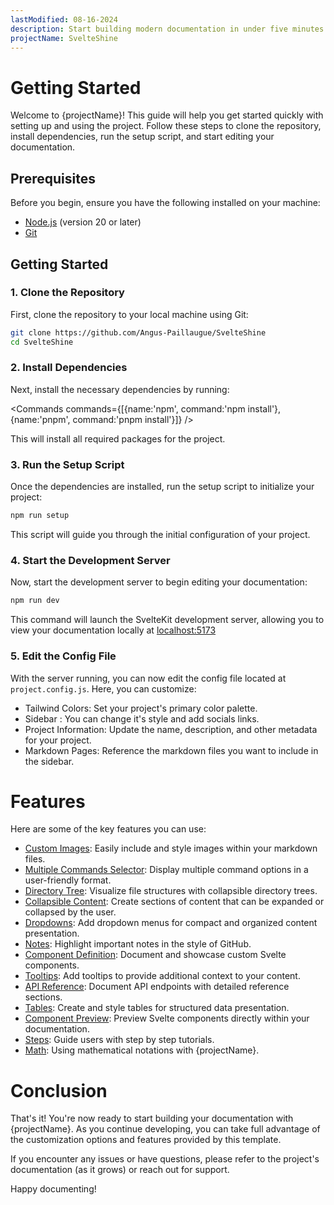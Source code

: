 ```yaml
---
lastModified: 08-16-2024
description: Start building modern documentation in under five minutes
projectName: SvelteShine
---
```


<script>
  import { Commands } from "$lib/components";
</script>

# Getting Started

Welcome to {projectName}! This guide will help you get started quickly with setting up and using the project. Follow these steps to clone the repository, install dependencies, run the setup script, and start editing your documentation.

## Prerequisites

Before you begin, ensure you have the following installed on your machine:

- [Node.js](https://nodejs.org/en/download/package-manager) (version 20 or later)
- [Git](https://git-scm.com/downloads)

## Getting Started

### 1. Clone the Repository

First, clone the repository to your local machine using Git:

```bash snippet
git clone https://github.com/Angus-Paillaugue/SvelteShine
cd SvelteShine
```

### 2. Install Dependencies

Next, install the necessary dependencies by running:

<Commands commands={[{name:'npm', command:'npm install'}, {name:'pnpm', command:'pnpm install'}]} />

This will install all required packages for the project.

### 3. Run the Setup Script

Once the dependencies are installed, run the setup script to initialize your project:

```bash snippet
npm run setup
```

This script will guide you through the initial configuration of your project.

### 4. Start the Development Server

Now, start the development server to begin editing your documentation:

```bash snippet
npm run dev
```

This command will launch the SvelteKit development server, allowing you to view your documentation locally at [localhost:5173](http://localhost:5173)

### 5. Edit the Config File

With the server running, you can now edit the config file located at `project.config.js`. Here, you can customize:

- Tailwind Colors: Set your project's primary color palette.
- Sidebar : You can change it's style and add socials links.
- Project Information: Update the name, description, and other metadata for your project.
- Markdown Pages: Reference the markdown files you want to include in the sidebar.

# Features

Here are some of the key features you can use:

- [Custom Images](/docs/Components/Images): Easily include and style images within your markdown files.
- [Multiple Commands Selector](/docs/Components/Commands): Display multiple command options in a user-friendly format.
- [Directory Tree](/docs/Components/Tree): Visualize file structures with collapsible directory trees.
- [Collapsible Content](/docs/Components/Collapsible): Create sections of content that can be expanded or collapsed by the user.
- [Dropdowns](/docs/Components/Dropdown): Add dropdown menus for compact and organized content presentation.
- [Notes](/docs/Components/Note): Highlight important notes in the style of GitHub.
- [Component Definition](/docs/Components/Definition): Document and showcase custom Svelte components.
- [Tooltips](/docs/Components/Tooltip): Add tooltips to provide additional context to your content.
- [API Reference](/docs/Components/Api-reference): Document API endpoints with detailed reference sections.
- [Tables](/docs/Components/Tables): Create and style tables for structured data presentation.
- [Component Preview](</docs/Components/Component preview>): Preview Svelte components directly within your documentation.
- [Steps](/docs/Components/Steps): Guide users with step by step tutorials.
- [Math](/docs/Components/Math): Using mathematical notations with {projectName}.

# Conclusion

That's it! You're now ready to start building your documentation with {projectName}. As you continue developing, you can take full advantage of the customization options and features provided by this template.

If you encounter any issues or have questions, please refer to the project's documentation (as it grows) or reach out for support.

Happy documenting!
